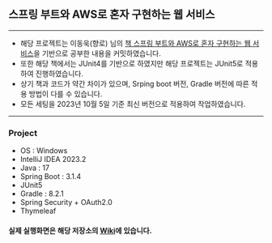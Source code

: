 ## 스프링 부트와 AWS로 혼자 구현하는 웹 서비스

---

- 해당 프로젝트는 이동욱(향로) 님의 [책 스프링 부트와 AWS로 혼자 구현하는 웹 서비스](https://github.com/ybell1028/freelec-book-spring-boot)을 기반으로 공부한 내용을 커밋하였습니다.
- 또한 해당 책에서는 JUnit4를 기반으로 하였지만 해당 프로젝트는 JUnit5로 적용하여 진행하였습니다.
- 상기 책과 코드가 약간 차이가 있으며, Srping boot 버전, Gradle 버전에 따른 적용 방법이 다를 수 있습니다.
- 모든 세팅을 2023년 10월 5일 기준 최신 버전으로 적용하여 작업하였습니다.

---

### Project
- OS : Windows
- IntelliJ IDEA 2023.2
- Java : 17
- Spring Boot : 3.1.4
- JUnit5
- Gradle : 8.2.1
- Spring Security + OAuth2.0
- Thymeleaf

#### 실제 실행화면은 해당 저장소의 [Wiki](https://github.com/Othkkartho/awsSpringLearn.wiki.git)에 있습니다.
